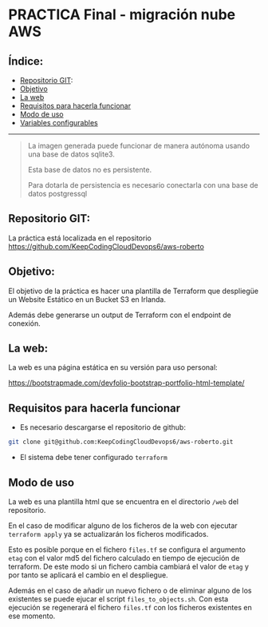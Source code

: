 # PRACTICA Final - migración nube AWS

## Índice:
- [Repositorio GIT](#repositorio-git):
- [Objetivo](#objetivo)
- [La web](#la-web)
- [Requisitos para hacerla funcionar](#requisitos-para-hacerla-funcionar)
- [Modo de uso](#modo-de-uso)
- [Variables configurables](#variables-configurables)
***

> La imagen generada puede funcionar de manera autónoma usando una base de datos sqlite3.
> 
> Esta base de datos no es persistente.
> 
> Para dotarla de persistencia es necesario conectarla con una base de datos postgressql

## Repositorio GIT:

La práctica está localizada en el repositorio https://github.com/KeepCodingCloudDevops6/aws-roberto

## Objetivo:
El objetivo de la práctica es hacer una plantilla de Terraform que despliegüe un Website Estático en un Bucket S3 en Irlanda. 

Además debe generarse un output de Terraform con el endpoint de conexión.


## La web:

La web es una página estática en su versión para uso personal:

https://bootstrapmade.com/devfolio-bootstrap-portfolio-html-template/


## Requisitos para hacerla funcionar

- Es necesario descargarse el repositorio de github:

```bash
git clone git@github.com:KeepCodingCloudDevops6/aws-roberto.git
```

- El sistema debe tener configurado `terraform`

## Modo de uso

La web es una plantilla html que se encuentra en el directorio `/web` del repositorio.

En el caso de modificar alguno de los ficheros de la web con ejecutar `terraform apply` ya se actualizarán los ficheros modificados.

Esto es posible porque en el fichero `files.tf` se configura el argumento `etag` con el valor md5 del fichero calculado en tiempo de ejecución de terraform.
De este modo si un fichero cambia cambiará el valor de `etag` y por tanto se aplicará el cambio en el despliegue.

Además en el caso de añadir un nuevo fichero o de eliminar alguno de los existentes se puede ejucar el script `files_to_objects.sh`. 
Con esta ejecución se regenerará el fichero `files.tf` con los ficheros existentes en ese momento.

